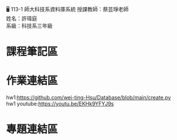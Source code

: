 :desktop_computer: 113-1 師大科技系資料庫系統
授課教師：蔡芸琤老師<br/>
姓名：許瑋庭<br/>
系級：科技系三年級<br/>

# 課程筆記區

# 作業連結區
hw1:https://github.com/wei-ting-Hsu/Database/blob/main/create.py<br/>
hw1 youtube:https://youtu.be/EKHk9YFYJ9s

# 專題連結區

